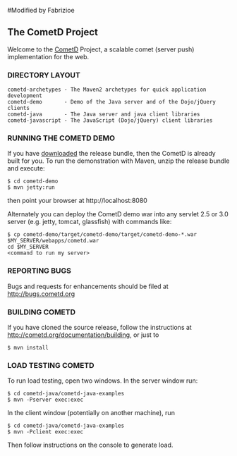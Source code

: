 #Modified by Fabrizioe
## The CometD Project ##

Welcome to the [CometD](http://cometd.org) Project, a scalable comet (server push) implementation for the web.


### DIRECTORY LAYOUT ###

    cometd-archetypes - The Maven2 archetypes for quick application development
    cometd-demo       - Demo of the Java server and of the Dojo/jQuery clients
    cometd-java       - The Java server and java client libraries
    cometd-javascript - The JavaScript (Dojo/jQuery) client libraries


### RUNNING THE COMETD DEMO ###

If you have [downloaded](http://download.cometd.org) the release bundle, then the CometD is already built for you.
To run the demonstration with Maven, unzip the release bundle and execute:

    $ cd cometd-demo
    $ mvn jetty:run

then point your browser at http://localhost:8080

Alternately you can deploy the CometD demo war into
any servlet 2.5 or 3.0 server (e.g. jetty, tomcat, glassfish)
with commands like:

    $ cp cometd-demo/target/cometd-demo/target/cometd-demo-*.war  $MY_SERVER/webapps/cometd.war
    cd $MY_SERVER
    <command to run my server>


### REPORTING BUGS ###

Bugs and requests for enhancements should be filed at http://bugs.cometd.org


### BUILDING COMETD ###

If you have cloned the source release, follow the instructions at
http://cometd.org/documentation/building, or just to

    $ mvn install


### LOAD TESTING COMETD ###

To run load testing, open two windows. In the server window run:

    $ cd cometd-java/cometd-java-examples
    $ mvn -Pserver exec:exec

In the client window (potentially on another machine), run

    $ cd cometd-java/cometd-java-examples
    $ mvn -Pclient exec:exec

Then follow instructions on the console to generate load.
